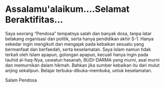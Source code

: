 # Assalamu'alaikum....Selamat Beraktifitas...
Saya seorang “Pendosa” tempatnya salah dan banyak dosa, tanpa latar belakang organisasi dan politik, serta hanya pendidikan akhir S-1.
Hanya sekedar ingin mengikuti dan mengajak pada kebaikan sesuatu yang bermanfaat dan berfaedah, serta keselamatan.
Saya Islam namun tidak terkait oleh Islam apapun, golongan apapun, kecuali hanya ingin pada tauhid al-haq-Nya, uswatun hasanah, BUDI-DARMA yang murni, asal murni dan memurnikan dalam hikmah.
Bahkan jika sumber kebaikan itu dari mulut anjing sekalipun. Belajar terbuka-dibuka-membuka, untuk keselamatan.

Salam Pendosa
